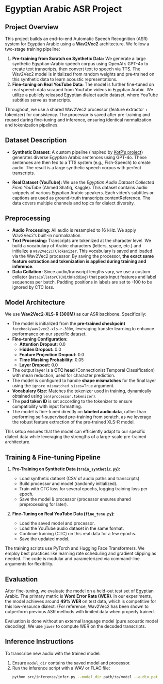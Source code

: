 # Egyptian Arabic ASR Project

## Project Overview

This project builds an end-to-end Automatic Speech Recognition (ASR) system for Egyptian Arabic using a **Wav2Vec2** architecture. We follow a two-stage training pipeline:

1. **Pre-training from Scratch on Synthetic Data:** We generate a large synthetic Egyptian-Arabic speech corpus using OpenAI’s GPT-4o to create text transcripts, then convert text to speech via TTS. The Wav2Vec2 model is initialized from random weights and pre-trained on this synthetic data to learn acoustic representations.
2. **Fine-tuning on Real YouTube Data:** The model is further fine-tuned on real speech data scraped from YouTube videos in Egyptian Arabic. We utilize a publicly released Egyptian dialect audio dataset, where YouTube subtitles serve as transcripts.

Throughout, we use a shared Wav2Vec2 processor (feature extractor + tokenizer) for consistency. The processor is saved after pre-training and reused during fine-tuning and inference, ensuring identical normalization and tokenization pipelines.

## Dataset Description

- **Synthetic Dataset:** A custom pipeline (inspired by [KotP’s project](https://github.com/yousefkotp/Egyptian-Arabic-ASR-and-Diarization)) generates diverse Egyptian Arabic sentences using GPT-4o. These sentences are then fed to a TTS system (e.g., Fish-Speech) to create audio. The result is a large synthetic speech corpus with perfect transcripts.

- **Real Dataset (YouTube):** We use the *Egyptian Audio Dataset Collected From YouTube* (Ahmed Shafiq, Kaggle). This dataset contains audio snippets of various Egyptian Arabic speakers. Each video’s subtitles or captions are used as ground-truth transcripts:contentReference. The data covers multiple channels and topics for dialect diversity.

## Preprocessing

- **Audio Processing:** All audio is resampled to 16 kHz. We apply Wav2Vec2’s built-in normalization. 
- **Text Processing:** Transcripts are tokenized at the character level. We build a vocabulary of Arabic characters (letters, space, etc.) and initialize a `Wav2Vec2CTCTokenizer`. This vocabulary is saved and loaded via the Wav2Vec2 processor. By saving the processor, **the exact same feature extraction and tokenization is applied during training and inference**.
- **Data Collation:** Since audio/transcript lengths vary, we use a custom collator (`DataCollatorCTCWithPadding`) that pads input features and label sequences per batch. Padding positions in labels are set to -100 to be ignored by CTC loss.

## Model Architecture
  
We use **Wav2Vec2-XLS-R (300M)** as our ASR backbone. Specifically:

- The model is initialized from the **pre-trained checkpoint** `facebook/wav2vec2-xls-r-300m`, leveraging transfer learning to enhance performance on our specific dataset.  
- **Fine-tuning Configuration:**  
  - **Attention Dropout:** 0.0  
  - **Hidden Dropout:** 0.0  
  - **Feature Projection Dropout:** 0.0  
  - **Time Masking Probability:** 0.05  
  - **Layer Dropout:** 0.0  
- The output layer is a **CTC head** (Connectionist Temporal Classification) with mean reduction, used for character prediction.  
- The model is configured to handle **shape mismatches** for the final layer using the `ignore_mismatched_sizes=True` argument.  
- **Vocabulary Size:** Matches the tokenizer used in training, dynamically obtained using `len(processor.tokenizer)`.  
- The **pad token ID** is set according to the tokenizer to ensure compatibility with input formatting.  
- The model is fine-tuned directly on **labeled audio data**, rather than performing self-supervised pre-training from scratch, as we leverage the robust feature extraction of the pre-trained XLS-R model.  

This setup ensures that the model can efficiently adapt to our specific dialect data while leveraging the strengths of a large-scale pre-trained architecture.


## Training & Fine-tuning Pipeline

1. **Pre-Training on Synthetic Data (`train_synthetic.py`):**
   - Load synthetic dataset (CSV of audio paths and transcripts).
   - Build processor and model (randomly initialized).
   - Train with CTC loss for several epochs, logging training loss per epoch.
   - Save the model & processor (processor ensures shared preprocessing for later).
   
2. **Fine-Tuning on Real YouTube Data (`fine_tune.py`):**
   - Load the saved model and processor.
   - Load the YouTube audio dataset in the same format.
   - Continue training (CTC) on this real data for a few epochs.
   - Save the updated model.

The training scripts use PyTorch and Hugging Face Transformers. We employ best practices like learning rate scheduling and gradient clipping as needed. The code is modular and parameterized via command-line arguments for flexibility.

## Evaluation

After fine-tuning, we evaluate the model on a held-out test set of Egyptian Arabic. The primary metric is **Word Error Rate (WER)**. In our experiments, the model achieves around **49% WER** on test data, which is competitive for this low-resource dialect. (For reference, Wav2Vec2 has been shown to outperform previous ASR methods with limited data when properly trained.



Evaluation is done without an external language model (pure acoustic model decoding). We use `jiwer` to compute WER on the decoded transcripts.

## Inference Instructions

To transcribe new audio with the trained model:

1. Ensure `model_dir` contains the saved model and processor.
2. Run the inference script with a WAV or FLAC file:  
   ```bash
   python src/inference/infer.py --model_dir path/to/model --audio_path path/to/audio.wav
